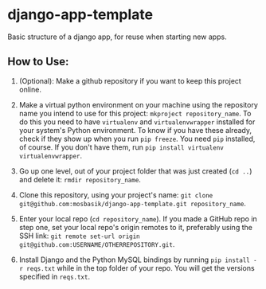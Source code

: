 # django-app-template
Basic structure of a django app, for reuse when starting new apps.

## How to Use:

1. (Optional): Make a github repository if you want to keep this project online.

1. Make a virtual python environment on your machine using the repository name you intend to use for this project: `mkproject repository_name`.  To do this you need to have `virtualenv` and `virtualenvwrapper` installed for your system's Python environment.  To know if you have these already, check if they show up when you run `pip freeze`.  You need `pip` installed, of course.  If you don't have them, run `pip install virtualenv virtualenvwrapper`.

1. Go up one level, out of your project folder that was just created (`cd ..`) and delete it: `rmdir repository_name`.

1. Clone this repository, using your project's name: `git clone git@github.com:mosbasik/django-app-template.git repository_name`.

1. Enter your local repo (`cd repository_name`).  If you made a GitHub repo in step one, set your local repo's origin remotes to it, preferably using the SSH link: `git remote set-url origin git@github.com:USERNAME/OTHERREPOSITORY.git`.

1. Install Django and the Python MySQL bindings by running `pip install -r reqs.txt` while in the top folder of your repo.  You will get the versions specified in `reqs.txt`.
